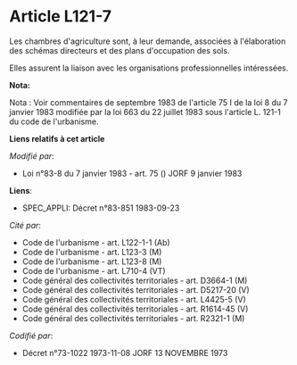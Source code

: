 # Article L121-7

Les chambres d'agriculture sont, à leur demande, associées à l'élaboration des schémas directeurs et des plans d'occupation
des sols.

Elles assurent la liaison avec les organisations professionnelles intéressées.

**Nota:**

Nota : Voir commentaires de septembre 1983 de l'article 75 I de la loi 8 du 7 janvier 1983 modifiée par la loi 663 du 22
juillet 1983 sous l'article L. 121-1 du code de l'urbanisme.

**Liens relatifs à cet article**

_Modifié par_:

  - Loi n°83-8 du 7 janvier 1983 - art. 75 () JORF 9 janvier 1983

**Liens**:

  - SPEC_APPLI: Décret n°83-851 1983-09-23

_Cité par_:

  - Code de l'urbanisme - art. L122-1-1 (Ab)
  - Code de l'urbanisme - art. L123-3 (M)
  - Code de l'urbanisme - art. L123-8 (M)
  - Code de l'urbanisme - art. L710-4 (VT)
  - Code général des collectivités territoriales - art. D3664-1 (M)
  - Code général des collectivités territoriales - art. D5217-20 (V)
  - Code général des collectivités territoriales - art. L4425-5 (V)
  - Code général des collectivités territoriales - art. R1614-45 (V)
  - Code général des collectivités territoriales - art. R2321-1 (M)

_Codifié par_:

  - Décret n°73-1022 1973-11-08 JORF 13 NOVEMBRE 1973
